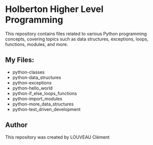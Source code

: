 # Holberton Higher Level Programming

This repository contains files related to various Python programming concepts, covering topics such as data structures, exceptions, loops, functions, modules, and more.

## My Files:

- python-classes
- python-data_structures
- python-exceptions
- python-hello_world
- python-if_else_loops_functions
- python-import_modules
- python-more_data_structures
- python-test_driven_development

## Author

This repository was created by LOUVEAU Clément